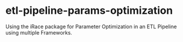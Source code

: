 # etl-pipeline-params-optimization
Using the iRace package for Parameter Optimization in an ETL Pipeline using multiple Frameworks.
